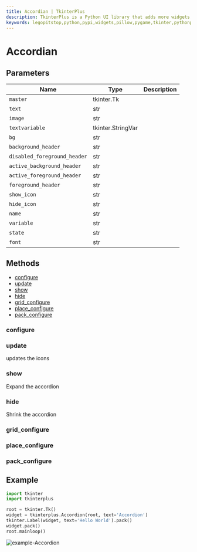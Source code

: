 ```yaml
---
title: Accordian | TkinterPlus
description: TkinterPlus is a Python UI library that adds more widgets to Tkinter
keywords: legopitstop,python,pypi,widgets,pillow,pygame,tkinter,pythonpackage
---
```


<!-- TODO: Add type & desc from  https://github.com/legopitstop/tkinterplus/tree/main/tkinterplus/widgets -->

# Accordian

## Parameters

| Name                         | Type              | Description |
| ---------------------------- | ----------------- | ----------- |
| `master`                     | tkinter.Tk        |             |
| `text`                       | str               |             |
| `image`                      | str               |             |
| `textvariable`               | tkinter.StringVar |             |
| `bg`                         | str               |             |
| `background_header`          | str               |             |
| `disabled_foreground_header` | str               |             |
| `active_background_header`   | str               |             |
| `active_foreground_header`   | str               |             |
| `foreground_header`          | str               |             |
| `show_icon`                  | str               |             |
| `hide_icon`                  | str               |             |
| `name`                       | str               |             |
| `variable`                   | str               |             |
| `state`                      | str               |             |
| `font`                       | str               |             |

## Methods

- [configure](#configure)
- [update](#update)
- [show](#show)
- [hide](#hide)
- [grid_configure](#grid_configure)
- [place_configure](#place_configure)
- [pack_configure](#pack_configure)

### configure

### update

updates the icons

### show

Expand the accordion

### hide

Shrink the accordion

### grid_configure

### place_configure

### pack_configure

## Example

```py
import tkinter
import tkinterplus

root = tkinter.Tk()
widget = tkinterplus.Accordion(root, text='Accordion')
tkinter.Label(widget, text='Hello World').pack()
widget.pack()
root.mainloop()
```

![example-Accordion](/images/example-Accordion.png)
